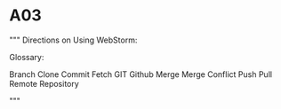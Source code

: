 # A03
"""
Directions on Using WebStorm:



Glossary: 

Branch
Clone
Commit
Fetch
GIT
Github
Merge
Merge Conflict
Push
Pull
Remote
Repository

"""
